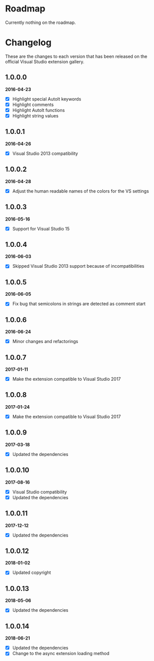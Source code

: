 # Roadmap

Currently nothing on the roadmap.

# Changelog

These are the changes to each version that has been released
on the official Visual Studio extension gallery.

## 1.0.0.0

**2016-04-23**

- [x] Highlight special AutoIt keywords
- [x] Highlight comments
- [x] Highlight AutoIt functions
- [x] Highlight string values

## 1.0.0.1

**2016-04-26**

- [x] Visual Studio 2013 compatibility

## 1.0.0.2

**2016-04-28**

- [x] Adjust the human readable names of the colors for the VS settings 

## 1.0.0.3

**2016-05-16**

- [x] Support for Visual Studio 15 

## 1.0.0.4

**2016-06-03**

- [x] Skipped Visual Studio 2013 support because of incompatibilities

## 1.0.0.5

**2016-06-05**

- [x] Fix bug that semicolons in strings are detected as comment start

## 1.0.0.6

**2016-06-24**

- [x] Minor changes and refactorings

## 1.0.0.7

**2017-01-11**

- [x] Make the extension compatible to Visual Studio 2017

## 1.0.0.8

**2017-01-24**

- [x] Make the extension compatible to Visual Studio 2017

## 1.0.0.9

**2017-03-18**

- [x] Updated the dependencies

## 1.0.0.10

**2017-08-16**

- [x] Visual Studio compatibility
- [x] Updated the dependencies

## 1.0.0.11

**2017-12-12**

- [x] Updated the dependencies

## 1.0.0.12

**2018-01-02**

- [x] Updated copyright

## 1.0.0.13

**2018-05-06**

- [x] Updated the dependencies

## 1.0.0.14

**2018-06-21**

- [x] Updated the dependencies
- [x] Change to the async extension loading method

